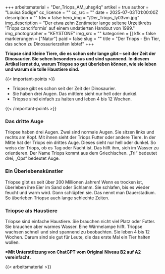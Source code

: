 +++
arbeitsmaterial = "Der_Triops_AM_uhsg4q"
artikel = true
author = "Louisa Sodige"
cc_licence = ""
cc_src = ""
date = 2025-07-03T01:00:00Z
description = ""
fdw = false
hero_img = "/Der_Triops_ly03vm.jpg"
img_description = "Der etwa zehn Zentimeter lange seltene Urzeitkrebs 'Triops cancriformis' auf einem undatierten Handout von 1999."
img_photographer = "KEYSTONE"
img_src = ""
kategorien = []
kfk = false
markierungen = ["Natur"]
paid = false
slug = ""
title = "Der Triops - Ein Tier, das schon zu Dinosaurierzeiten lebte!"
+++

**Triopse sind kleine Tiere, die es schon sehr lange gibt – seit der Zeit der Dinosaurier. Sie sehen besonders aus und sind spannend. In diesem Artikel lernst du, warum Triopse so gut überleben können, wie sie leben und warum sie tolle Haustiere sind.**

{{< important-points >}}

<ul>

<li>Triopse gibt es schon seit der Zeit der Dinosaurier.
</li>

<li>Sie haben drei Augen. Das mittlere sieht nur hell oder dunkel.
</li>

<li>Triopse sind einfach zu halten und leben 4 bis 12 Wochen.
</li>

</ul>

{{< /important-points >}}

### Das dritte Auge

Triopse haben drei Augen. Zwei sind normale Augen. Sie sitzen links und rechts am Kopf. Mit ihnen sieht der Triops Futter oder andere Tiere. In der Mitte hat der Triops ein drittes Auge. Dieses sieht nur hell oder dunkel. So weiss der Triops, ob es Tag oder Nacht ist. Das hilft ihm, sich im Wasser zu orientieren. Der Name Triops kommt aus dem Griechischen. „Tri“ bedeutet drei, „Ops“ bedeutet Auge.

### Ein Überlebenskünstler

Triopse gibt es seit über 200 Millionen Jahren! Wenn es trocken ist, überleben ihre Eier im Sand oder Schlamm. Sie schlafen, bis es wieder feucht und warm wird. Dann schlüpfen sie. Das nennt man Dauerstadium. So überleben Triopse auch lange schlechte Zeiten.

### Triopse als Haustiere

Triopse sind einfache Haustiere. Sie brauchen nicht viel Platz oder Futter. Sie brauchen aber warmes Wasser. Eine Wärmelampe hilft. Triopse wachsen schnell und sind spannend zu beobachten. Sie leben 4 bis 12 Wochen. Darum sind sie gut für Leute, die das erste Mal ein Tier halten wollen.

**\*Mit Unterstützung von ChatGPT vom Original Niveau B2 auf A2 vereinfacht.**

{{< arbeitsmaterial >}}